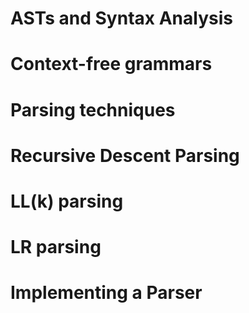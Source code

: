 # ASTs and Syntax Analysis
# Context-free grammars
# Parsing techniques
# Recursive Descent Parsing
# LL(k) parsing
# LR parsing
# Implementing a Parser

